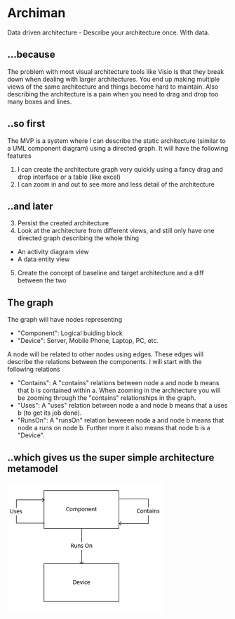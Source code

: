 # Archiman
Data driven architecture - Describe your architecture once. With data.

## ...because
The problem with most visual architecture tools like Visio is that they break down when dealing with larger architectures. You end up making multiple views of the same architecture and things become hard to maintain. Also describing the architecture is a pain when you need to drag and drop too many boxes and lines. 

## ..so first
The MVP is a system where I can describe the static architecture (similar to a UML component diagram) using a directed graph. It will have the following features

1. I can create the architecture graph very quickly using a fancy drag and drop interface or a table (like excel)
2. I can zoom in and out to see more and less detail of the architecture

## ..and later

3. Persist the created architecture
4. Look at the architecture from different views, and still only have one directed graph describing the whole thing
  * An activity diagram view
  * A data entity view
5. Create the concept of baseline and target architecture and a diff between the two
  
## The graph

The graph will have nodes representing

* "Component": Logical buiding block 
* "Device": Server, Mobile Phone, Laptop, PC, etc.

A node will be related to other nodes using edges. These edges will describe the relations between the components. I will start with the following relations

* "Contains": A "contains" relations between node a and node b means that b is contained within a. When zooming in the architecture you will be zooming through the "contains" relationships in the graph.
* "Uses": A "uses" relation between node a and node b means that a uses b (to get its job done). 
* "RunsOn": A "runsOn" relation beweeen node a and node b means that node a runs on node b. Further more it also means that node b is a "Device".

## ..which gives us the super simple architecture metamodel

![The plan](https://raw.githubusercontent.com/BjartN/Archiman/master/docs/RelationshipGoals.PNG)
